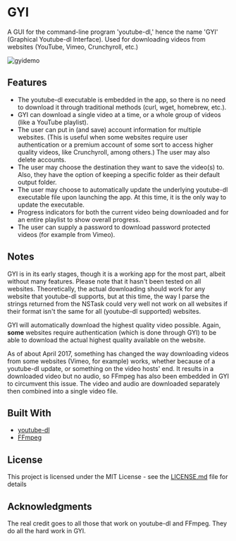 # GYI
A GUI for the command-line program 'youtube-dl,' hence the name 'GYI' (Graphical Youtube-dl Interface). Used for downloading videos from websites (YouTube, Vimeo, Crunchyroll, etc.)

![gyidemo](https://user-images.githubusercontent.com/16965587/38143830-7434aa4e-33ff-11e8-9ce1-8776d56f924c.gif)

## Features
* The youtube-dl executable is embedded in the app, so there is no need to download it through traditional methods (curl, wget, homebrew, etc.).
* GYI can download a single video at a time, or a whole group of videos (like a YouTube playlist).
* The user can put in (and save) account information for multiple websites. (This is useful when some websites require user authentication or a premium account of some sort to access higher quality videos, like Crunchyroll, among others.) The user may also delete accounts.
* The user may choose the destination they want to save the video(s) to. Also, they have the option of keeping a specific folder as their default output folder.
* The user may choose to automatically update the underlying youtube-dl executable file upon launching the app. At this time, it is the only way to update the executable.
* Progress indicators for both the current video being downloaded and for an entire playlist to show overall progress.
* The user can supply a password to download password protected videos (for example from Vimeo). 


## Notes
GYI is in its early stages, though it is a working app for the most part, albeit without many features. Please note that it hasn't been tested on all websites. Theoretically, the actual downloading should work for any website that youtube-dl supports, but at this time, the way I parse the strings returned from the NSTask could very well not work on all websites if their format isn't the same for all (youtube-dl supported) websites.

GYI will automatically download the highest quality video possible. Again, **some** websites require authentication (which is done through GYI) to be able to download the actual highest quality available on the website.

As of about April 2017, something has changed the way downloading videos from some websites (Vimeo, for example) works, whether because of a youtube-dl update, or something on the video hosts' end. It results in a downloaded video but no audio, so FFmpeg has also been embedded in GYI to circumvent this issue. The video and audio are downloaded separately then combined into a single video file.

## Built With
* [youtube-dl](https://github.com/rg3/youtube-dl)
* [FFmpeg](https://github.com/FFmpeg/FFmpeg)

## License
This project is licensed under the MIT License - see the [LICENSE.md](LICENSE.md) file for details

## Acknowledgments
The real credit goes to all those that work on youtube-dl and FFmpeg. They do all the hard work in GYI.

